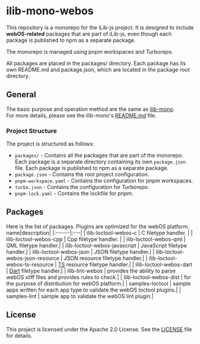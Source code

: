 # ilib-mono-webos

This repository is a monorepo for the iLib-js project. It is designed to include **webOS-related** packages that are part of iLib-js, even though each package is published to npm as a separate package.

The monorepo is managed using pnpm workspaces and Turborepo.

All packages are placed in the packages/ directory. Each package has its own README.md and package.json, which are located in the package root directory.

## General
The basic purpose and operation method are the same as [ilib-mono](https://github.com/iLib-js/ilib-mono).   
For more details, please see the ilib-mono's [README.md](https://github.com/iLib-js/ilib-mono/blob/main/README.md) file.   

### Project Structure
The project is structured as follows:
- `packages/` - Contains all the packages that are part of the monorepo. Each package is a separate directory containing its own `package.json` file. Each package is published to npm as a separate package.
- `package.json` - Contains the root project configuration.
- `pnpm-workspace.yaml` - Contains the configuration for pnpm workspaces.
- `turbo.json` - Contains the configuration for Turborepo.
- `pnpm-lock.yaml` - Contains the lockfile for pnpm.

## Packages
Here is the list of packages. Plugins are optimized for the webOS platform.
name|description|
|:------|:---|
| ilib-loctool-webos-c | C filetype handler. |
| ilib-loctool-webos-cpp |  Cpp filetype handler. |
| ilib-loctool-webos-qml |  QML filetype handler.|
| ilib-loctool-webos-javascript |  JavaScript filetype handler.|
| ilib-loctool-webos-json |  JSON filetype handler.|
| ilib-loctool-webos-json-resource |  JSON resource filetype handler.|
| ilib-loctool-webos-ts-resource |  [TS](https://doc.qt.io/qt-6/linguist-ts-file-format.html) resource filetype handler.|
| ilib-loctool-webos-dart | [Dart](https://docs.fileformat.com/programming/dart/) filetype handler.|
| ilib-lint-webos | provides the ability to parse webOS xliff files and provides rules to check.|
| ilib-loctool-webos-dist | for the purpose of distribution for webOS platform.|
| samples-loctool | sample apps written for each app type to validate the webOS loctool plugins.|
| samples-lint | sample app to validate the webOS lint plugin.|

## License
This project is licensed under the Apache 2.0 License. See the [LICENSE](./LICENSE) file for details.